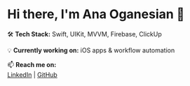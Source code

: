 # Hi there, I'm Ana Oganesian 👋  

🛠 **Tech Stack:** Swift, UIKit, MVVM, Firebase, ClickUp

💡 **Currently working on:** iOS apps & workflow automation  

📫 **Reach me on:**  
[LinkedIn](https://linkedin.com/in/ana-oganesian-5836281a8) | [GitHub](https://github.com/itlifean)

